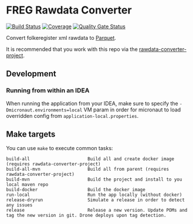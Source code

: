 # FREG Rawdata Converter
[![Build Status](https://drone.prod-bip-ci.ssb.no/api/badges/statisticsnorway/rawdata-converter-app-freg/status.svg)](https://drone.prod-bip-ci.ssb.no/statisticsnorway/rawdata-converter-app-freg)
[![Coverage](https://sonarqube.prod-bip-ci.ssb.no/api/project_badges/measure?project=no.ssb.rawdata.converter%3Arawdata-converter-app-freg&metric=coverage)](https://sonarqube.prod-bip-ci.ssb.no/dashboard?id=no.ssb.rawdata.converter%3Arawdata-converter-app-freg)
[![Quality Gate Status](https://sonarqube.prod-bip-ci.ssb.no/api/project_badges/measure?project=no.ssb.rawdata.converter%3Arawdata-converter-app-freg&metric=alert_status)](https://sonarqube.prod-bip-ci.ssb.no/dashboard?id=no.ssb.rawdata.converter%3Arawdata-converter-app-freg)

Convert folkeregister xml rawdata to [Parquet](https://en.wikipedia.org/wiki/Apache_Parquet).

It is recommended that you work with this repo via the [rawdata-converter-project](https://github.com/statisticsnorway/rawdata-converter-project).


## Development

### Running from within an IDEA

When running the application from your IDEA, make sure to specify the `-Dmicronaut.environments=local`
VM param in order for micronaut to load overridden config from `application-local.properties`.


## Make targets

You can use `make` to execute common tasks:
```
build-all                      Build all and create docker image (requires rawdata-converter-project)
build-all-mvn                  Build all from parent (requires rawdata-converter-project)
build-mvn                      Build the project and install to you local maven repo
build-docker                   Build the docker image
run-local                      Run the app locally (without docker)
release-dryrun                 Simulate a release in order to detect any issues
release                        Release a new version. Update POMs and tag the new version in git. Drone deploys upon tag detection.
```
